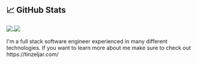 ## &#x1f4c8; GitHub Stats

<a href="https://github.com/Zheruel/">
  <img align="center" src="https://github-readme-stats.vercel.app/api/top-langs/?username=Zheruel&layout=compact&langs_count=10&hide_title=true&count_private=true" />
</a>
<a href="https://github.com/Zheruel/">
  <img align="center" src="https://github-readme-stats.vercel.app/api?username=Zheruel&show_icons=true&line_height=28&hide_title=true&count_private=true" />
</a>
<br/>
<br/>
I'm a full stack software engineer experienced in many different technologies. If you want to learn more about me make sure to check out https://tinzeljar.com/
